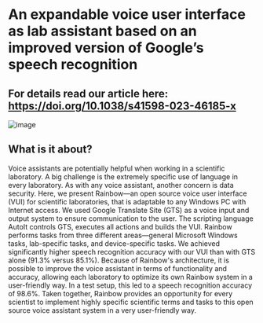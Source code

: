 # An expandable voice user interface as lab assistant based on an improved version of Google’s speech recognition
## For details read our article here: https://doi.org/10.1038/s41598-023-46185-x 
![image](https://github.com/user-attachments/assets/5b4cd0ab-f053-4479-b048-d053eabe3fcc)


## What is it about? 
Voice assistants are potentially helpful when working in a scientific laboratory. A big challenge is the extremely specific use of language in every laboratory. As with any voice assistant, another concern is data security. Here, we present Rainbow—an open source voice user interface (VUI) for scientific laboratories, that is adaptable to any Windows PC with Internet access. We used Google Translate Site (GTS) as a voice input and output system to ensure communication to the user. The scripting language AutoIt controls GTS, executes all actions and builds the VUI. Rainbow performs tasks from three different areas—general Microsoft Windows tasks, lab-specific tasks, and device-specific tasks. We achieved significantly higher speech recognition accuracy with our VUI than with GTS alone (91.3% versus 85.1%). Because of Rainbow's architecture, it is possible to improve the voice assistant in terms of functionality and accuracy, allowing each laboratory to optimize its own Rainbow system in a user-friendly way. In a test setup, this led to a speech recognition accuracy of 98.6%. Taken together, Rainbow provides an opportunity for every scientist to implement highly specific scientific terms and tasks to this open source voice assistant system in a very user-friendly way.
